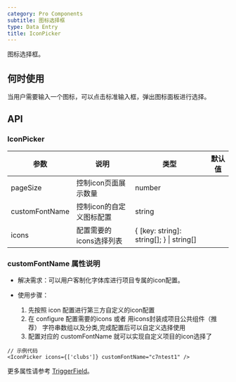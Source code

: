 ```yaml
---
category: Pro Components
subtitle: 图标选择框
type: Data Entry
title: IconPicker
---
```


图标选择框。

## 何时使用

当用户需要输入一个图标，可以点击标准输入框，弹出图标面板进行选择。

## API

### IconPicker

| 参数      | 说明                                     | 类型        |默认值 |
|-----------|------------------------------------------|------------|--------|
| pageSize | 控制icon页面展示数量 | number  |  |
| customFontName | 控制icon的自定义图标配置 | string |  |
| icons | 配置需要的icons选择列表 | { [key: string]: string[]; } \| string[]|  |  |

### customFontName 属性说明

* 解决需求：可以用户客制化字体库进行项目专属的icon配置。

* 使用步骤：
    1. 先按照 icon 配置进行第三方自定义的icon配置
    2. 在 configure 配置需要的icons 或者 用icons封装成项目公共组件（推荐） 字符串数组以及分类,完成配置后可以自定义选择使用
    3. 配置对应的 customFontName 就可以实现自定义项目的icon选择了

```
// 示例代码
<IconPicker icons={['clubs']} customFontName="c7ntest1" />
```

更多属性请参考 [TriggerField](/components-pro/trigger-field/#TriggerField)。
